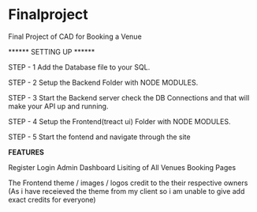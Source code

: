 # Finalproject
Final Project of CAD for Booking a Venue

****** SETTING UP ******

STEP - 1 
Add the Database file to your SQL.

STEP - 2
Setup the Backend Folder with NODE MODULES.

STEP - 3
Start the Backend server check the DB Connections and that will make your API up and running.

STEP - 4
Setup the Frontend(treact ui) Folder with NODE MODULES.

STEP - 5
Start the fontend and navigate through the site


******FEATURES******

Register
Login
Admin Dashboard
Lisiting of All Venues
Booking
Pages


The Frontend theme / images / logos credit to the their respective owners
(As i have receieved the theme from my client so i am unable to give add exact credits for everyone)

